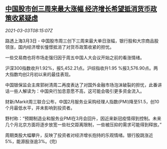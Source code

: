 <!--1614763400000-->
[中国股市创三周来最大涨幅 经济增长希望抵消货币政策收紧疑虑](https://cn.reuters.com/article/china-stocks-market-two-sessions-0303-idCNKCS2AV0PQ)
------

<div><i>2021-03-03T08:15:07Z</i></div><p>路透上海3月3日 - 中国股市周三创下三周来最大单日涨幅，银行股和大宗商品股领涨，国内经济增长憧憬抵消了对货币政策收紧的担忧。</p><p>一些交易商也将市场走强归因于周五中国人大会议开始之前的看涨情绪。</p><p>沪深300指数收升1.92%，报5,452.21点。沪综指收升1.95 %报3,576.90点。两大指数均创2月初以来的最佳表现。</p><p>中国银保监会主席郭树清周二再度表达了对国外金融市场泡沫破裂的担忧，此番讲话一些人解读为：中国央行加息意愿不高，这可能会吸引更多资金流入。</p><p>财新/Markit周三联合公布，中国2月服务业采购经理人指数(PMI)降至51.5，创10个月最低水平，并未影响到投资者。</p><p>野村称：“预期制造业和服务业PMI在3月会回升，因近来新冠疫情得到控制。未来几个月北京方面将逐步放宽一些社交距离限制，一些被压抑的需求可能得到释放。”</p><p>周期类股大幅攀升，反映了投资者对经济增长抱持的乐观情绪。银行股跳涨近5%，能源股涨逾3%。(完)</p>
